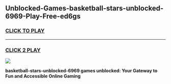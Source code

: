 
## Unblocked-Games-basketball-stars-unblocked-6969-Play-Free-ed6gs
<h3>
<a href="https://premium76.site?title=basketball-stars-unblocked-6969&ref=10A">CLICK TO PLAY</a></h3>
<hr>

<h3>
<a href="https://premium76.site?title=basketball-stars-unblocked-6969&ref=10A">CLICK 2 PLAY</a>
  
</h3>

<a href="https://premium76.site?title=basketball-stars-unblocked-6969&ref=10A"><img src="https://clearcache.store/games.png"></a>


**basketball-stars-unblocked-6969 games unblocked: Your Gateway to Fun and Accessible Online Gaming**
